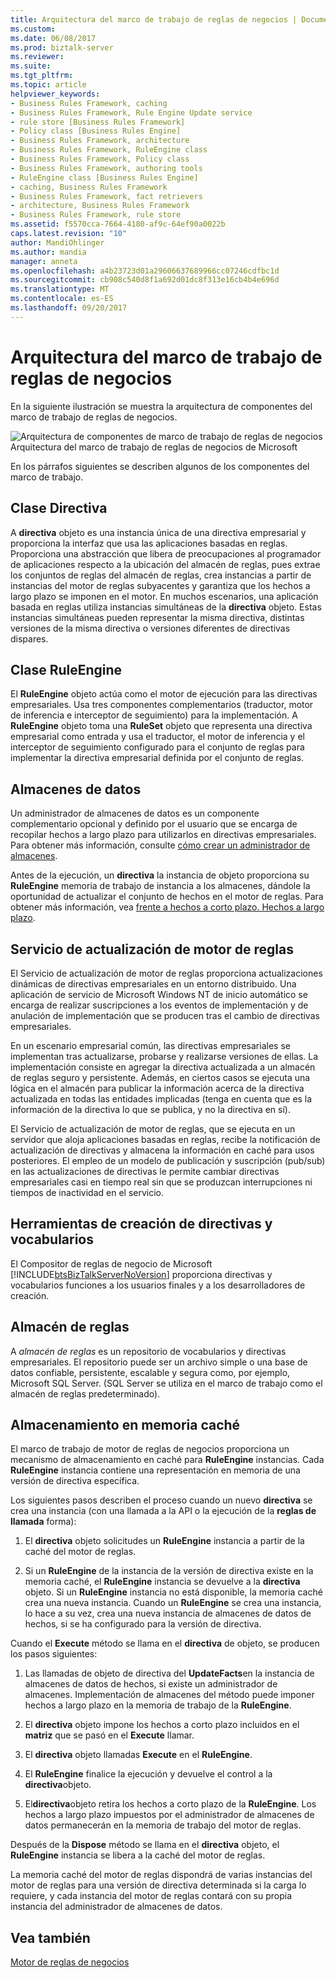 ```yaml
---
title: Arquitectura del marco de trabajo de reglas de negocios | Documentos de Microsoft
ms.custom: 
ms.date: 06/08/2017
ms.prod: biztalk-server
ms.reviewer: 
ms.suite: 
ms.tgt_pltfrm: 
ms.topic: article
helpviewer_keywords:
- Business Rules Framework, caching
- Business Rules Framework, Rule Engine Update service
- rule store [Business Rules Framework]
- Policy class [Business Rules Engine]
- Business Rules Framework, architecture
- Business Rules Framework, RuleEngine class
- Business Rules Framework, Policy class
- Business Rules Framework, authoring tools
- RuleEngine class [Business Rules Engine]
- caching, Business Rules Framework
- Business Rules Framework, fact retrievers
- architecture, Business Rules Framework
- Business Rules Framework, rule store
ms.assetid: f5570cca-7664-4180-af9c-64ef90a0022b
caps.latest.revision: "10"
author: MandiOhlinger
ms.author: mandia
manager: anneta
ms.openlocfilehash: a4b23723d01a29606637689966cc07246cdfbc1d
ms.sourcegitcommit: cb908c540d8f1a692d01dc8f313e16cb4b4e696d
ms.translationtype: MT
ms.contentlocale: es-ES
ms.lasthandoff: 09/20/2017
---
```

# <a name="business-rules-framework-architecture"></a>Arquitectura del marco de trabajo de reglas de negocios
En la siguiente ilustración se muestra la arquitectura de componentes del marco de trabajo de reglas de negocios.  
  
 ![Arquitectura de componentes de marco de trabajo de reglas de negocios](../core/media/ebiz-rulesarch-new.gif "ebiz_rulesarch_new")  
Arquitectura del marco de trabajo de reglas de negocios de Microsoft  
  
 En los párrafos siguientes se describen algunos de los componentes del marco de trabajo.  
  
## <a name="policy-class"></a>Clase Directiva  
 A **directiva** objeto es una instancia única de una directiva empresarial y proporciona la interfaz que usa las aplicaciones basadas en reglas. Proporciona una abstracción que libera de preocupaciones al programador de aplicaciones respecto a la ubicación del almacén de reglas, pues extrae los conjuntos de reglas del almacén de reglas, crea instancias a partir de instancias del motor de reglas subyacentes y garantiza que los hechos a largo plazo se imponen en el motor. En muchos escenarios, una aplicación basada en reglas utiliza instancias simultáneas de la **directiva** objeto. Estas instancias simultáneas pueden representar la misma directiva, distintas versiones de la misma directiva o versiones diferentes de directivas dispares.  
  
## <a name="ruleengine-class"></a>Clase RuleEngine  
 El **RuleEngine** objeto actúa como el motor de ejecución para las directivas empresariales. Usa tres componentes complementarios (traductor, motor de inferencia e interceptor de seguimiento) para la implementación. A **RuleEngine** objeto toma una **RuleSet** objeto que representa una directiva empresarial como entrada y usa el traductor, el motor de inferencia y el interceptor de seguimiento configurado para el conjunto de reglas para implementar la directiva empresarial definida por el conjunto de reglas.  
  
## <a name="fact-retriever"></a>Almacenes de datos  
 Un administrador de almacenes de datos es un componente complementario opcional y definido por el usuario que se encarga de recopilar hechos a largo plazo para utilizarlos en directivas empresariales. Para obtener más información, consulte [cómo crear un administrador de almacenes](../core/how-to-create-a-fact-retriever.md).  
  
 Antes de la ejecución, un **directiva** la instancia de objeto proporciona su **RuleEngine** memoria de trabajo de instancia a los almacenes, dándole la oportunidad de actualizar el conjunto de hechos en el motor de reglas. Para obtener más información, vea [frente a hechos a corto plazo. Hechos a largo plazo](../core/short-term-facts-vs-long-term-facts.md).  
  
## <a name="rule-engine-update-service"></a>Servicio de actualización de motor de reglas  
 El Servicio de actualización de motor de reglas proporciona actualizaciones dinámicas de directivas empresariales en un entorno distribuido. Una aplicación de servicio de Microsoft Windows NT de inicio automático se encarga de realizar suscripciones a los eventos de implementación y de anulación de implementación que se producen tras el cambio de directivas empresariales.  
  
 En un escenario empresarial común, las directivas empresariales se implementan tras actualizarse, probarse y realizarse versiones de ellas. La implementación consiste en agregar la directiva actualizada a un almacén de reglas seguro y persistente. Además, en ciertos casos se ejecuta una lógica en el almacén para publicar la información acerca de la directiva actualizada en todas las entidades implicadas (tenga en cuenta que es la información de la directiva lo que se publica, y no la directiva en sí).  
  
 El Servicio de actualización de motor de reglas, que se ejecuta en un servidor que aloja aplicaciones basadas en reglas, recibe la notificación de actualización de directivas y almacena la información en caché para usos posteriores. El empleo de un modelo de publicación y suscripción (pub/sub) en las actualizaciones de directivas le permite cambiar directivas empresariales casi en tiempo real sin que se produzcan interrupciones ni tiempos de inactividad en el servicio.  
  
## <a name="policyvocabulary-authoring-tools"></a>Herramientas de creación de directivas y vocabularios  
 El Compositor de reglas de negocio de Microsoft [!INCLUDE[btsBizTalkServerNoVersion](../includes/btsbiztalkservernoversion-md.md)] proporciona directivas y vocabularios funciones a los usuarios finales y a los desarrolladores de creación.  
  
## <a name="rule-store"></a>Almacén de reglas  
 A *almacén de reglas* es un repositorio de vocabularios y directivas empresariales. El repositorio puede ser un archivo simple o una base de datos confiable, persistente, escalable y segura como, por ejemplo, Microsoft SQL Server. (SQL Server se utiliza en el marco de trabajo como el almacén de reglas predeterminado).  
  
## <a name="caching"></a>Almacenamiento en memoria caché  
 El marco de trabajo de motor de reglas de negocios proporciona un mecanismo de almacenamiento en caché para **RuleEngine** instancias. Cada **RuleEngine** instancia contiene una representación en memoria de una versión de directiva específica.  
  
 Los siguientes pasos describen el proceso cuando un nuevo **directiva** se crea una instancia (con una llamada a la API o la ejecución de la **reglas de llamada** forma):  
  
1.  El **directiva** objeto solicitudes un **RuleEngine** instancia a partir de la caché del motor de reglas.  
  
2.  Si un **RuleEngine** de la instancia de la versión de directiva existe en la memoria caché, el **RuleEngine** instancia se devuelve a la **directiva** objeto. Si un **RuleEngine** instancia no está disponible, la memoria caché crea una nueva instancia. Cuando un **RuleEngine** se crea una instancia, lo hace a su vez, crea una nueva instancia de almacenes de datos de hechos, si se ha configurado para la versión de directiva.  
  
 Cuando el **Execute** método se llama en el **directiva** de objeto, se producen los pasos siguientes:  
  
1.  Las llamadas de objeto de directiva del **UpdateFacts**en la instancia de almacenes de datos de hechos, si existe un administrador de almacenes. Implementación de almacenes del método puede imponer hechos a largo plazo en la memoria de trabajo de la **RuleEngine**.  
  
2.  El **directiva** objeto impone los hechos a corto plazo incluidos en el **matriz** que se pasó en el **Execute** llamar.  
  
3.  El **directiva** objeto llamadas **Execute** en el **RuleEngine**.  
  
4.  El **RuleEngine** finalice la ejecución y devuelve el control a la **directiva**objeto.  
  
5.  El**directiva**objeto retira los hechos a corto plazo de la **RuleEngine**. Los hechos a largo plazo impuestos por el administrador de almacenes de datos permanecerán en la memoria de trabajo del motor de reglas.  
  
 Después de la **Dispose** método se llama en el **directiva** objeto, el **RuleEngine** instancia se libera a la caché del motor de reglas.  
  
 La memoria caché del motor de reglas dispondrá de varias instancias del motor de reglas para una versión de directiva determinada si la carga lo requiere, y cada instancia del motor de reglas contará con su propia instancia del administrador de almacenes de datos.  
  
## <a name="see-also"></a>Vea también  
 [Motor de reglas de negocios](../core/business-rules-engine.md)